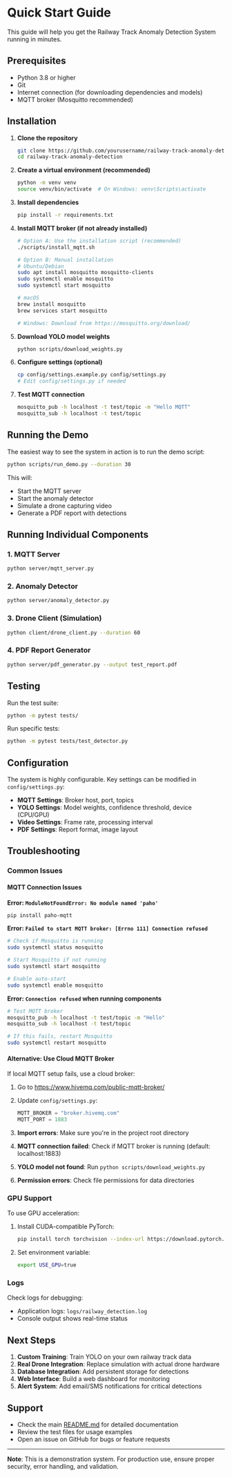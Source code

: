 # Quick Start Guide

This guide will help you get the Railway Track Anomaly Detection System running in minutes.

## Prerequisites

- Python 3.8 or higher
- Git
- Internet connection (for downloading dependencies and models)
- MQTT broker (Mosquitto recommended)

## Installation

1. **Clone the repository**
   ```bash
   git clone https://github.com/yourusername/railway-track-anomaly-detection.git
   cd railway-track-anomaly-detection
   ```

2. **Create a virtual environment (recommended)**
   ```bash
   python -m venv venv
   source venv/bin/activate  # On Windows: venv\Scripts\activate
   ```

3. **Install dependencies**
   ```bash
   pip install -r requirements.txt
   ```

4. **Install MQTT broker (if not already installed)**
   ```bash
   # Option A: Use the installation script (recommended)
   ./scripts/install_mqtt.sh
   
   # Option B: Manual installation
   # Ubuntu/Debian
   sudo apt install mosquitto mosquitto-clients
   sudo systemctl enable mosquitto
   sudo systemctl start mosquitto
   
   # macOS
   brew install mosquitto
   brew services start mosquitto
   
   # Windows: Download from https://mosquitto.org/download/
   ```

5. **Download YOLO model weights**
   ```bash
   python scripts/download_weights.py
   ```

6. **Configure settings (optional)**
   ```bash
   cp config/settings.example.py config/settings.py
   # Edit config/settings.py if needed
   ```

7. **Test MQTT connection**
   ```bash
   mosquitto_pub -h localhost -t test/topic -m "Hello MQTT"
   mosquitto_sub -h localhost -t test/topic
   ```

## Running the Demo

The easiest way to see the system in action is to run the demo script:

```bash
python scripts/run_demo.py --duration 30
```

This will:
- Start the MQTT server
- Start the anomaly detector
- Simulate a drone capturing video
- Generate a PDF report with detections

## Running Individual Components

### 1. MQTT Server
```bash
python server/mqtt_server.py
```

### 2. Anomaly Detector
```bash
python server/anomaly_detector.py
```

### 3. Drone Client (Simulation)
```bash
python client/drone_client.py --duration 60
```

### 4. PDF Report Generator
```bash
python server/pdf_generator.py --output test_report.pdf
```

## Testing

Run the test suite:
```bash
python -m pytest tests/
```

Run specific tests:
```bash
python -m pytest tests/test_detector.py
```

## Configuration

The system is highly configurable. Key settings can be modified in `config/settings.py`:

- **MQTT Settings**: Broker host, port, topics
- **YOLO Settings**: Model weights, confidence threshold, device (CPU/GPU)
- **Video Settings**: Frame rate, processing interval
- **PDF Settings**: Report format, image layout

## Troubleshooting

### Common Issues

#### **MQTT Connection Issues**

**Error: `ModuleNotFoundError: No module named 'paho'`**
```bash
pip install paho-mqtt
```

**Error: `Failed to start MQTT broker: [Errno 111] Connection refused`**
```bash
# Check if Mosquitto is running
sudo systemctl status mosquitto

# Start Mosquitto if not running
sudo systemctl start mosquitto

# Enable auto-start
sudo systemctl enable mosquitto
```

**Error: `Connection refused` when running components**
```bash
# Test MQTT broker
mosquitto_pub -h localhost -t test/topic -m "Hello"
mosquitto_sub -h localhost -t test/topic

# If this fails, restart Mosquitto
sudo systemctl restart mosquitto
```

#### **Alternative: Use Cloud MQTT Broker**
If local MQTT setup fails, use a cloud broker:
1. Go to https://www.hivemq.com/public-mqtt-broker/
2. Update `config/settings.py`:
   ```python
   MQTT_BROKER = "broker.hivemq.com"
   MQTT_PORT = 1883
   ```

1. **Import errors**: Make sure you're in the project root directory
2. **MQTT connection failed**: Check if MQTT broker is running (default: localhost:1883)
3. **YOLO model not found**: Run `python scripts/download_weights.py`
4. **Permission errors**: Check file permissions for data directories

### GPU Support

To use GPU acceleration:

1. Install CUDA-compatible PyTorch:
   ```bash
   pip install torch torchvision --index-url https://download.pytorch.org/whl/cu118
   ```

2. Set environment variable:
   ```bash
   export USE_GPU=true
   ```

### Logs

Check logs for debugging:
- Application logs: `logs/railway_detection.log`
- Console output shows real-time status

## Next Steps

1. **Custom Training**: Train YOLO on your own railway track data
2. **Real Drone Integration**: Replace simulation with actual drone hardware
3. **Database Integration**: Add persistent storage for detections
4. **Web Interface**: Build a web dashboard for monitoring
5. **Alert System**: Add email/SMS notifications for critical detections

## Support

- Check the main [README.md](README.md) for detailed documentation
- Review the test files for usage examples
- Open an issue on GitHub for bugs or feature requests

---

**Note**: This is a demonstration system. For production use, ensure proper security, error handling, and validation. 